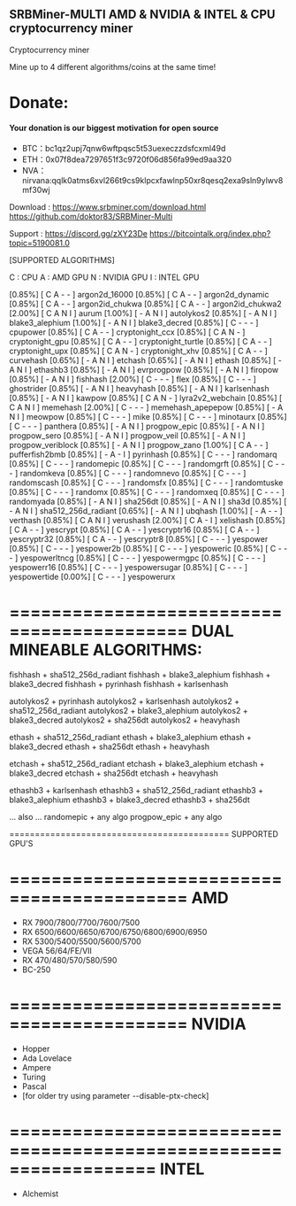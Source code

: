 SRBMiner-MULTI AMD & NVIDIA & INTEL & CPU cryptocurrency miner
-----------------------------------------
Cryptocurrency miner

Mine up to 4 different algorithms/coins at the same time!

# Donate:
#### Your donation is our biggest motivation for open source
- BTC：bc1qz2upj7qnw6wftpqsc5t53uexeczzdsfcxml49d
- ETH：0x07f8dea7297651f3c9720f06d856fa99ed9aa320
- NVA：nirvana:qqlk0atms6xvl266t9cs9klpcxfawlnp50xr8qesq2exa9sln9ylwv8mf30wj

Download :
https://www.srbminer.com/download.html
https://github.com/doktor83/SRBMiner-Multi


Support :
https://discord.gg/zXY23De
https://bitcointalk.org/index.php?topic=5190081.0


[SUPPORTED ALGORITHMS]

C : CPU
A : AMD GPU
N : NVIDIA GPU
I : INTEL GPU

[0.85%]   [ C  A  -  - ]   argon2d_16000
[0.85%]   [ C  A  -  - ]   argon2d_dynamic
[0.85%]   [ C  A  -  - ]   argon2id_chukwa
[0.85%]   [ C  A  -  - ]   argon2id_chukwa2
[2.00%]   [ C  A  N  I ]   aurum
[1.00%]   [ -  A  N  I ]   autolykos2
[0.85%]   [ -  A  N  I ]   blake3_alephium
[1.00%]   [ -  A  N  I ]   blake3_decred
[0.85%]   [ C  -  -  - ]   cpupower
[0.85%]   [ C  A  -  - ]   cryptonight_ccx
[0.85%]   [ C  A  N  - ]   cryptonight_gpu
[0.85%]   [ C  A  -  - ]   cryptonight_turtle
[0.85%]   [ C  A  -  - ]   cryptonight_upx
[0.85%]   [ C  A  N  - ]   cryptonight_xhv
[0.85%]   [ C  A  -  - ]   curvehash
[0.65%]   [ -  A  N  I ]   etchash
[0.65%]   [ -  A  N  I ]   ethash
[0.85%]   [ -  A  N  I ]   ethashb3
[0.85%]   [ -  A  N  I ]   evrprogpow
[0.85%]   [ -  A  N  I ]   firopow
[0.85%]   [ -  A  N  I ]   fishhash
[2.00%]   [ C  -  -  - ]   flex
[0.85%]   [ C  -  -  - ]   ghostrider
[0.85%]   [ -  A  N  I ]   heavyhash
[0.85%]   [ -  A  N  I ]   karlsenhash
[0.85%]   [ -  A  N  I ]   kawpow
[0.85%]   [ C  A  N  - ]   lyra2v2_webchain
[0.85%]   [ C  A  N  I ]   memehash
[2.00%]   [ C  -  -  - ]   memehash_apepepow
[0.85%]   [ -  A  N  I ]   meowpow
[0.85%]   [ C  -  -  - ]   mike
[0.85%]   [ C  -  -  - ]   minotaurx
[0.85%]   [ C  -  -  - ]   panthera
[0.85%]   [ -  A  N  I ]   progpow_epic
[0.85%]   [ -  A  N  I ]   progpow_sero
[0.85%]   [ -  A  N  I ]   progpow_veil
[0.85%]   [ -  A  N  I ]   progpow_veriblock
[0.85%]   [ -  A  N  I ]   progpow_zano
[1.00%]   [ C  A  -  - ]   pufferfish2bmb
[0.85%]   [ -  A  -  I ]   pyrinhash
[0.85%]   [ C  -  -  - ]   randomarq
[0.85%]   [ C  -  -  - ]   randomepic
[0.85%]   [ C  -  -  - ]   randomgrft
[0.85%]   [ C  -  -  - ]   randomkeva
[0.85%]   [ C  -  -  - ]   randomnevo
[0.85%]   [ C  -  -  - ]   randomscash
[0.85%]   [ C  -  -  - ]   randomsfx
[0.85%]   [ C  -  -  - ]   randomtuske
[0.85%]   [ C  -  -  - ]   randomx
[0.85%]   [ C  -  -  - ]   randomxeq
[0.85%]   [ C  -  -  - ]   randomyada
[0.85%]   [ -  A  N  I ]   sha256dt
[0.85%]   [ -  A  N  I ]   sha3d
[0.85%]   [ -  A  N  I ]   sha512_256d_radiant
[0.65%]   [ -  A  N  I ]   ubqhash
[1.00%]   [ -  A  -  - ]   verthash
[0.85%]   [ C  A  N  I ]   verushash
[2.00%]   [ C  A  -  I ]   xelishash
[0.85%]   [ C  A  -  - ]   yescrypt
[0.85%]   [ C  A  -  - ]   yescryptr16
[0.85%]   [ C  A  -  - ]   yescryptr32
[0.85%]   [ C  A  -  - ]   yescryptr8
[0.85%]   [ C  -  -  - ]   yespower
[0.85%]   [ C  -  -  - ]   yespower2b
[0.85%]   [ C  -  -  - ]   yespoweric
[0.85%]   [ C  -  -  - ]   yespowerltncg
[0.85%]   [ C  -  -  - ]   yespowermgpc
[0.85%]   [ C  -  -  - ]   yespowerr16
[0.85%]   [ C  -  -  - ]   yespowersugar
[0.85%]   [ C  -  -  - ]   yespowertide
[0.00%]   [ C  -  -  - ]   yespowerurx

===========================================
DUAL MINEABLE ALGORITHMS:
===========================================

fishhash + sha512_256d_radiant
fishhash + blake3_alephium
fishhash + blake3_decred
fishhash + pyrinhash
fishhash + karlsenhash

autolykos2 + pyrinhash
autolykos2 + karlsenhash
autolykos2 + sha512_256d_radiant
autolykos2 + blake3_alephium
autolykos2 + blake3_decred
autolykos2 + sha256dt
autolykos2 + heavyhash

ethash + sha512_256d_radiant
ethash + blake3_alephium
ethash + blake3_decred
ethash + sha256dt
ethash + heavyhash

etchash + sha512_256d_radiant
etchash + blake3_alephium
etchash + blake3_decred
etchash + sha256dt
etchash + heavyhash

ethashb3 + karlsenhash
ethashb3 + sha512_256d_radiant
ethashb3 + blake3_alephium
ethashb3 + blake3_decred
ethashb3 + sha256dt


... also ...
randomepic + any algo
progpow_epic + any algo

===========================================
SUPPORTED GPU'S

===========================================
AMD
===========================================

+ RX 7900/7800/7700/7600/7500
+ RX 6500/6600/6650/6700/6750/6800/6900/6950
+ RX 5300/5400/5500/5600/5700
+ VEGA 56/64/FE/VII
+ RX 470/480/570/580/590
+ BC-250

===========================================
NVIDIA
===========================================

+ Hopper
+ Ada Lovelace
+ Ampere 
+ Turing
+ Pascal
+ [for older try using parameter --disable-ptx-check]

==================================================================
INTEL
==================================================================

+ Alchemist
